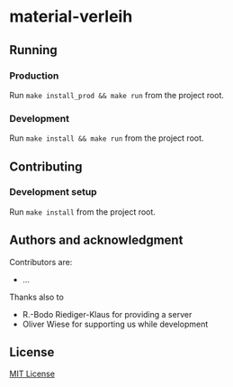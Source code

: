 # material-verleih


## Running

### Production

Run `make install_prod && make run` from the project root.

### Development

Run `make install && make run` from the project root.



## Contributing

### Development setup

Run `make install` from the project root.



## Authors and acknowledgment

Contributors are:
- ...

Thanks also to
- R.-Bodo Riediger-Klaus for providing a server
- Oliver Wiese for supporting us while development



## License

[MIT License](./LICENSE)
